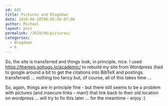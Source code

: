 ```yaml
---
id: 645
title: Pictures and Blogdown
date: 2019-06-20T06:05:56-07:00
author: Michael
layout: post
permalink: /2019/06/pictures/
categories:
  - Blogdown
  - R
---
```

So, the site is transferred and things look, in principle, nice. I used https://themes.gohugo.io/academic/ to rebuild my site from Wordpress (had to google around a bit to get the citations into BibTeX and postings transferred) ... nothing too fancy but, of course, all of this takes time ...

So, again, things are in principle fine - but there still seems to be a problem with pictures (and insecure links - man!) that link back to their old location on wordpress ... will try to fix this later ... for the meantime - enjoy :)